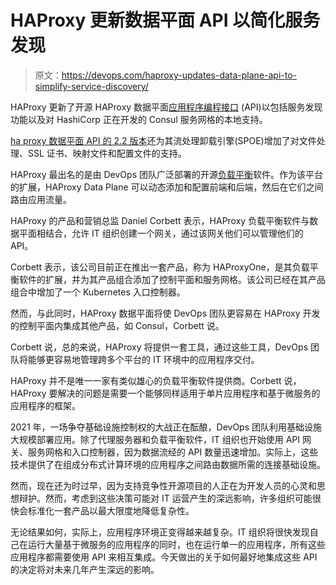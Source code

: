 # HAProxy 更新数据平面 API 以简化服务发现

> 原文：<https://devops.com/haproxy-updates-data-plane-api-to-simplify-service-discovery/>

HAProxy 更新了开源 HAProxy 数据平面[应用程序编程接口](https://devops.com/?s=API) (API)以包括服务发现功能以及对 HashiCorp 正在开发的 Consul 服务网格的本地支持。

[ha proxy 数据平面 API 的 2.2 版本](https://www.haproxy.com/blog/announcing-haproxy-data-plane-api-2-2/)还为其流处理卸载引擎(SPOE)增加了对文件处理、SSL 证书、映射文件和配置文件的支持。

HAProxy 最出名的是由 DevOps 团队广泛部署的开源[负载平衡](https://devops.com/?s=load%20balancing)软件。作为该平台的扩展，HAProxy Data Plane 可以动态添加和配置前端和后端，然后在它们之间路由应用流量。

HAProxy 的产品和营销总监 Daniel Corbett 表示，HAProxy 负载平衡软件与数据平面相结合，允许 IT 组织创建一个网关，通过该网关他们可以管理他们的 API。

Corbett 表示，该公司目前正在推出一套产品，称为 HAProxyOne，是其负载平衡软件的扩展，并为其产品组合添加了控制平面和服务网格。该公司已经在其产品组合中增加了一个 Kubernetes 入口控制器。

然而，与此同时，HAProxy 数据平面将使 DevOps 团队更容易在 HAProxy 开发的控制平面内集成其他产品，如 Consul，Corbett 说。

Corbett 说，总的来说，HAProxy 将提供一套工具，通过这些工具，DevOps 团队将能够更容易地管理跨多个平台的 IT 环境中的应用程序交付。

HAProxy 并不是唯一一家有类似雄心的负载平衡软件提供商。Corbett 说，HAProxy 要解决的问题是需要一个能够同样适用于单片应用程序和基于微服务的应用程序的框架。

2021 年，一场争夺基础设施控制权的大战正在酝酿，DevOps 团队利用基础设施大规模部署应用。除了代理服务器和负载平衡软件，IT 组织也开始使用 API 网关、服务网格和入口控制器，因为数据流经的 API 数量迅速增加。实际上，这些技术提供了在组成分布式计算环境的应用程序之间路由数据所需的连接基础设施。

然而，现在还为时过早，因为支持竞争性开源项目的人正在为开发人员的心灵和思想辩护。然而，考虑到这些决策可能对 IT 运营产生的深远影响，许多组织可能很快会标准化一套产品以最大限度地降低复杂性。

无论结果如何，实际上，应用程序环境正变得越来越复杂。IT 组织将很快发现自己在运行大量基于微服务的应用程序的同时，也在运行单一的应用程序，所有这些应用程序都需要使用 API 来相互集成。今天做出的关于如何最好地集成这些 API 的决定将对未来几年产生深远的影响。